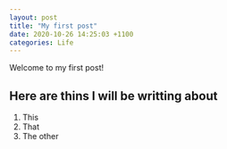 ```yaml
---
layout: post
title: "My first post"
date: 2020-10-26 14:25:03 +1100
categories: Life
---
```


Welcome to my first post!

## Here are thins I will be writting about

1. This
2. That
3. The other
